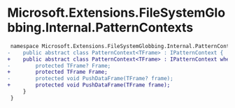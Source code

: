 # Microsoft.Extensions.FileSystemGlobbing.Internal.PatternContexts

``` diff
 namespace Microsoft.Extensions.FileSystemGlobbing.Internal.PatternContexts {
-    public abstract class PatternContext<TFrame> : IPatternContext {
+    public abstract class PatternContext<TFrame> : IPatternContext where TFrame : struct {
-        protected TFrame? Frame;
+        protected TFrame Frame;
-        protected void PushDataFrame(TFrame? frame);
+        protected void PushDataFrame(TFrame frame);
     }
 }
```

